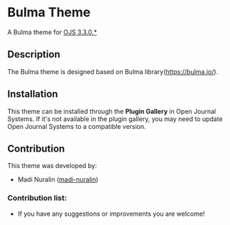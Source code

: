 # Bulma Theme

A Bulma theme for [OJS 3.3.0.*](https://pkp.sfu.ca/ojs/)

## Description
The Bulma theme is designed based on Bulma library(https://bulma.io/).


## Installation
This theme can be installed through the **Plugin Gallery** in Open Journal Systems. If it's not available in the plugin gallery, you may need to update Open Journal Systems to a compatible version.

## Contribution

This theme was developed by:
* Madi Nuralin ([madi-nuralin](https://github.com/madi-nuralin))

### Contribution list:
* If you have any suggestions or improvements you are welcome!
